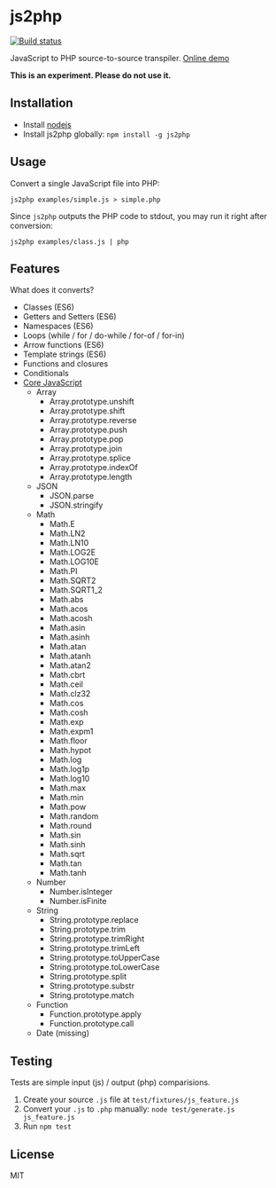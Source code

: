 js2php
===

[![Build status](https://travis-ci.org/endel/js2php.svg?branch=master)](https://travis-ci.org/endel/js2php)

JavaScript to PHP source-to-source transpiler.  [Online demo](http://endel.github.io/js2php)

**This is an experiment. Please do not use it.**

Installation
---

- Install [nodejs](http://nodejs.org/)
- Install js2php globally: `npm install -g js2php`

Usage
---

Convert a single JavaScript file into PHP:

```
js2php examples/simple.js > simple.php
```

Since `js2php` outputs the PHP code to stdout, you may run it right after
conversion:

```
js2php examples/class.js | php
```

Features
---

What does it converts?

- Classes (ES6)
- Getters and Setters (ES6)
- Namespaces (ES6)
- Loops (while / for / do-while / for-of / for-in)
- Arrow functions (ES6)
- Template strings (ES6)
- Functions and closures
- Conditionals
- [Core JavaScript](core)
  - Array
    - Array.prototype.unshift
    - Array.prototype.shift
    - Array.prototype.reverse
    - Array.prototype.push
    - Array.prototype.pop
    - Array.prototype.join
    - Array.prototype.splice
    - Array.prototype.indexOf
    - Array.prototype.length
  - JSON
    - JSON.parse
    - JSON.stringify
  - Math
    - Math.E
    - Math.LN2
    - Math.LN10
    - Math.LOG2E
    - Math.LOG10E
    - Math.PI
    - Math.SQRT2
    - Math.SQRT1_2
    - Math.abs
    - Math.acos
    - Math.acosh
    - Math.asin
    - Math.asinh
    - Math.atan
    - Math.atanh
    - Math.atan2
    - Math.cbrt
    - Math.ceil
    - Math.clz32
    - Math.cos
    - Math.cosh
    - Math.exp
    - Math.expm1
    - Math.floor
    - Math.hypot
    - Math.log
    - Math.log1p
    - Math.log10
    - Math.max
    - Math.min
    - Math.pow
    - Math.random
    - Math.round
    - Math.sin
    - Math.sinh
    - Math.sqrt
    - Math.tan
    - Math.tanh
  - Number
    - Number.isInteger
    - Number.isFinite
  - String
    - String.prototype.replace
    - String.prototype.trim
    - String.prototype.trimRight
    - String.prototype.trimLeft
    - String.prototype.toUpperCase
    - String.prototype.toLowerCase
    - String.prototype.split
    - String.prototype.substr
    - String.prototype.match
  - Function
    - Function.prototype.apply
    - Function.prototype.call
  - Date (missing)

Testing
---

Tests are simple input (js) / output (php) comparisions.

1. Create your source `.js` file at `test/fixtures/js_feature.js`
2. Convert your `.js` to `.php` manually: `node test/generate.js js_feature.js`
3. Run `npm test`

License
---

MIT

